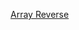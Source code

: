 
[Array Reverse](https://github.com/401-advanced-javascript-donna/data-structures-and-algorithms/tree/array-reverse)
